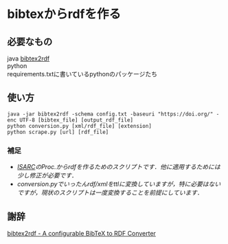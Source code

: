 # bibtexからrdfを作る

## 必要なもの
java
[bibtex2rdf](http://bibtex2rdf.sourceforge.net/)  
python  
requirements.txtに書いているpythonのパッケージたち  

## 使い方

```
java -jar bibtex2rdf -schema config.txt -baseuri "https://doi.org/" -enc UTF-8 [bibtex_file] [output_rdf_file]
python conversion.py [xml/rdf_file] [extension]
python scrape.py [url] [rdf_file]
```

### 補足
- *[ISARC](https://www.iaarc.org/publications/search.php?series=1&query=&publication=0)のProc.からrdfを作るためのスクリプトです．他に適用するためには少し修正が必要です．*
- *conversion.pyでいったんrdf/xmlをttlに変換していますが，特に必要はないですが，現状のスクリプトは一度変換することを前提にしています．*

## 謝辞
[bibtex2rdf - A configurable BibTeX to RDF Converter](http://bibtex2rdf.sourceforge.net/)  


